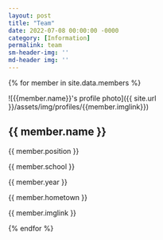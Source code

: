 ```yaml
---
layout: post
title: "Team"
date: 2022-07-08 00:00:00 -0000
category: [Information]
permalink: team
sm-header-img: ''
md-header img: ''
---
```


<div class="row">
{% for member in site.data.members %}

<div class="col-xs-12 col-sm-6 col-md-4 col-lg-3">

![{{member.name}}'s profile photo]({{ site.url }}/assets/img/profiles/{{member.imglink}})

## {{ member.name }}

{{ member.position }}

{{ member.school }}

{{ member.year }}

{{ member.hometown }}

{{ member.imglink }}

</div>

{% endfor %}
</div>